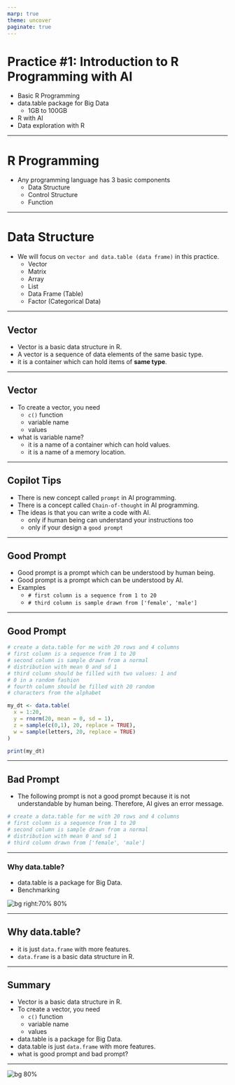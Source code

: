```yaml
---
marp: true
theme: uncover
paginate: true
---
```


# Practice #1: Introduction to R Programming with AI

- Basic R Programming
- data.table package for Big Data
    - 1GB to 100GB
- R with AI
- Data exploration with R


--- 

# R Programming

- Any programming language has 3 basic components
    - Data Structure
    - Control Structure
    - Function


---

# Data Structure


- We will focus on `vector and data.table (data frame)` in this practice.
    - Vector
    - Matrix
    - Array
    - List
    - Data Frame (Table)
    - Factor (Categorical Data)


---

## Vector

- Vector is a basic data structure in R.
- A vector is a sequence of data elements of the same basic type.
- it is a container which can hold items of __same type__.


---

## Vector

- To create a vector, you need
    - `c()` function
    - variable name
    - values
- what is variable name?
    - it is a name of a container which can hold values.
    - it is a name of a memory location.


---

## Copilot Tips

- There is new concept called `prompt` in AI programming.
- There is a concept called `Chain-of-thought` in AI programming.
- The ideas is that you can write a code with AI.
    - only if human being can understand your instructions too
    - only if your design a `good prompt`


---

## Good Prompt

- Good prompt is a prompt which can be understood by human being.
- Good prompt is a prompt which can be understood by AI.
- Examples
    - `# first column is a sequence from 1 to 20`
    - `# third column is sample drawn from ['female', 'male']`

---

## Good Prompt

```r
# create a data.table for me with 20 rows and 4 columns
# first column is a sequence from 1 to 20
# second column is sample drawn from a normal 
# distribution with mean 0 and sd 1
# third column should be filled with two values: 1 and
# 0 in a random fashion
# fourth column should be filled with 20 random
# characters from the alphabet

my_dt <- data.table(
  x = 1:20,
  y = rnorm(20, mean = 0, sd = 1),
  z = sample(c(0,1), 20, replace = TRUE),
  w = sample(letters, 20, replace = TRUE)
)

print(my_dt)
```

---

## Bad Prompt

- The following prompt is not a good prompt because it is not understandable by human being. Therefore, AI gives an error message.

```r
# create a data.table for me with 20 rows and 4 columns
# first column is a sequence from 1 to 20
# second column is sample drawn from a normal 
# distribution with mean 0 and sd 1
# third column drawn from ['female', 'male']
```


---

###  Why data.table?

- data.table is a package for Big Data.
- Benchmarking

![bg right:70% 80%](../images/data_table_benchmark.png)



----

## Why data.table?

- it is just `data.frame` with more features.
- `data.frame` is a basic data structure in R.


---

## Summary

- Vector is a basic data structure in R.
- To create a vector, you need
    - `c()` function
    - variable name
    - values
- data.table is a package for Big Data.
- data.table is just `data.frame` with more features.
- what is good prompt and bad prompt?


--- 


![bg 80%](https://ca-times.brightspotcdn.com/dims4/default/0024be9/2147483647/strip/true/crop/3000x2000+0+0/resize/840x560!/quality/80/?url=https%3A%2F%2Fcalifornia-times-brightspot.s3.amazonaws.com%2Fa0%2F59%2F4a3d335342c8aefe33785370c922%2Fla-oe-duckworth-ungar-chatbot-chat-gpt-white.gif)

